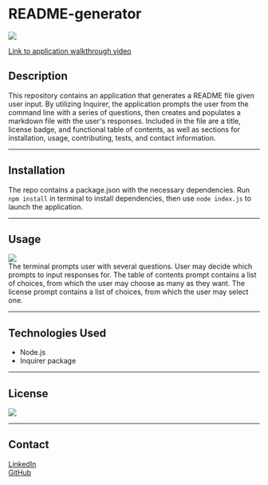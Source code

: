 # README-generator
[![](https://img.shields.io/static/v1?label=License&message=MIT&color=<yellow>)](https://opensource.org/licenses/MIT)

[Link to application walkthrough video]()

## Description
This repository contains an application that generates a README file given user input. By utilizing Inquirer, the application prompts the user from the command line with a series of questions, then creates and populates a markdown file with the user's responses. Included in the file are a title, license badge, and functional table of contents, as well as sections for installation, usage, contributing, tests, and contact information.

---

## Installation
The repo contains a package.json with the necessary dependencies. Run ```npm install``` in terminal to install dependencies, then use ```node index.js``` to launch the application.

---

## Usage
![](./images/README-generator-screenshot.gif)  
The terminal prompts user with several questions. User may decide which prompts to input responses for. The table of contents prompt contains a list of choices, from which the user may choose as many as they want. The license prompt contains a list of choices, from which the user may select one.

---

## Technologies Used
- Node.js
- Inquirer package

---

## License
[![](https://img.shields.io/static/v1?label=License&message=MIT&color=<yellow>)](https://opensource.org/licenses/MIT)

---

## Contact
[LinkedIn](https://www.linkedin.com/in/bradley-dilollo/)  
[GitHub](https://github.com/bdilollo)